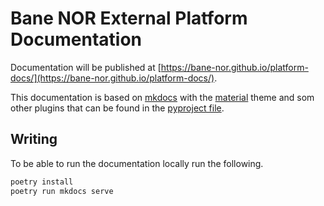 # Bane NOR External Platform Documentation

<!-- The url will become this when made public -->
Documentation will be published at [https://bane-nor.github.io/platform-docs/](https://bane-nor.github.io/platform-docs/).

This documentation is based on [mkdocs](https://www.mkdocs.org/) with the [material](https://squidfunk.github.io/mkdocs-material/)
theme and som other plugins that can be found in the [pyproject file](./pyproject.toml).

## Writing

To be able to run the documentation locally run the following.

```sh
poetry install
poetry run mkdocs serve
```

